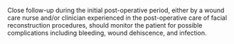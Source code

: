 Close follow-up during the initial post-operative period, either by a wound care nurse and/or clinician experienced in the post-operative care of facial reconstruction procedures, should monitor the patient for possible complications including bleeding, wound dehiscence, and infection.